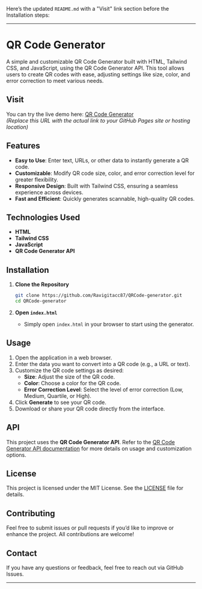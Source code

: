 Here’s the updated `README.md` with a "Visit" link section before the Installation steps:

---

# QR Code Generator

A simple and customizable QR Code Generator built with HTML, Tailwind CSS, and JavaScript, using the QR Code Generator API. This tool allows users to create QR codes with ease, adjusting settings like size, color, and error correction to meet various needs.

## Visit

You can try the live demo here: [QR Code Generator](https://qr-generator-page.netlify.app/)  
*(Replace this URL with the actual link to your GitHub Pages site or hosting location)*

## Features

- **Easy to Use**: Enter text, URLs, or other data to instantly generate a QR code.
- **Customizable**: Modify QR code size, color, and error correction level for greater flexibility.
- **Responsive Design**: Built with Tailwind CSS, ensuring a seamless experience across devices.
- **Fast and Efficient**: Quickly generates scannable, high-quality QR codes.

## Technologies Used

- **HTML**
- **Tailwind CSS**
- **JavaScript**
- **QR Code Generator API**

## Installation

1. **Clone the Repository**
   ```bash
   git clone https://github.com/Ravigitacc87/QRCode-generator.git
   cd QRCode-generator
   ```

2. **Open `index.html`**
   - Simply open `index.html` in your browser to start using the generator.

## Usage

1. Open the application in a web browser.
2. Enter the data you want to convert into a QR code (e.g., a URL or text).
3. Customize the QR code settings as desired:
   - **Size**: Adjust the size of the QR code.
   - **Color**: Choose a color for the QR code.
   - **Error Correction Level**: Select the level of error correction (Low, Medium, Quartile, or High).
4. Click **Generate** to see your QR code.
5. Download or share your QR code directly from the interface.

## API

This project uses the **QR Code Generator API**. Refer to the [QR Code Generator API documentation](https://goqr.me/api/) for more details on usage and customization options.

## License

This project is licensed under the MIT License. See the [LICENSE](LICENSE) file for details.

## Contributing

Feel free to submit issues or pull requests if you’d like to improve or enhance the project. All contributions are welcome!

## Contact

If you have any questions or feedback, feel free to reach out via GitHub Issues.

---
